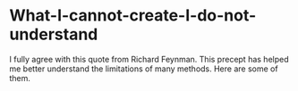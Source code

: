 # What-I-cannot-create-I-do-not-understand
I fully agree with this quote from Richard Feynman. This precept has helped me better understand the limitations of many methods. Here are some of them.
